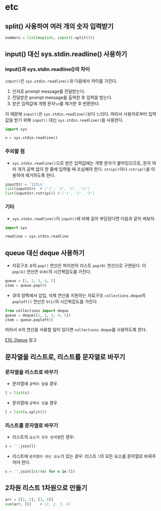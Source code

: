 # etc

## split() 사용하여 여러 개의 숫자 입력받기

```python
numbers = list(map(int, input().split()))
```



## input() 대신 sys.stdin.readline() 사용하기

### input()과 sys.stdin.readline()의 차이

`input()`은 `sys.stdin.readline()`과 다음에서 차이를 가진다.

1. 인자로 prompt message를 전달받는다.
2. 전달받은 prompt message를 출력한 후 입력을 받는다.
3. 받은 입력값에 개행 문자`\n`를 제거한 후 반환한다.

이 때문에 `input()`은 `sys.stdin.readline()`보다 느리다. 따라서 사용자로부터 입력값을 받기 위해 `input()` 대신 `sys.stdin.readline()`을 사용한다.

```python
import sys

n = sys.stdin.readline()
```



### 주의할 점

- `sys.stdin.readline()`으로 받은 입력값에는 개행 문자가 붙어있으므로, 문자 여러 개가 공백 없이 한 줄에 입력될 때 조심해야 한다. `strip()`이나 `rstrip()`을 이용하여 제거하도록 한다.

```python
inputStr = '123\n'
list(inputStr)	# ['1', '2', '3', '\n']
list(inputStr.rstrip())	# ['1', '2', '3']
```



### 기타

- `sys.stdin.readline()`이 `input()`에 비해 길어 부담된다면 다음과 같이 써보자.

```python
import sys

readline = sys.stdin.readline
```



## queue 대신 deque 사용하기

- 자료구조 `큐`의 `pop()` 연산은 파이썬의 리스트 `pop(0)` 연산으로 구현된다. 이 `pop(k)` 연산은 `O(N)`의 시간복잡도를 가진다. 

```python
queue = [1, 2, 3, 4, 5]
item = queue.pop(0)
```

- 큐의 양쪽에서 삽입, 삭제 연산을 지원하는 자료구조 `collections.deque`의 `popleft()` 연산은 `O(1)`의 시간복잡도를 가진다.

```python
from collections import deque
queue = deque([1, 2, 3, 4, 5])
item = queue.popleft()
```

따라서 `큐`의 연산을 사용할 일이 있다면 `collections.deque`를 사용하도록 한다.



[E10. Deque](https://github.com/leegwae/python-dojang/blob/main/E10.%20Deque.md) 참고



## 문자열을 리스트로, 리스트를 문자열로 바꾸기

### 문자열을 리스트로 바꾸기

- 문자열에 `공백이 없을` 경우

```python
l = list(s)
```

- 문자열에 `공백이 있을` 경우

```python
l = list(s.split())
```



### 리스트를 문자열로 바꾸기

- 리스트의 `요소가 모두 문자열`인 경우:

```python
s = ''.join(l)
```

- 리스트에 `문자열이 아닌 요소`가 있는 경우: 리스트 `l`의 모든 요소를 문자열로 바꿔주어야 한다.

```python
s = ''.join([str(e) for e in l])
```



## 2차원 리스트 1차원으로 만들기

```python
arr = [[1, 2], [3, 4]]
sum(arr, [])	# [1, 2, 3, 4]
```

